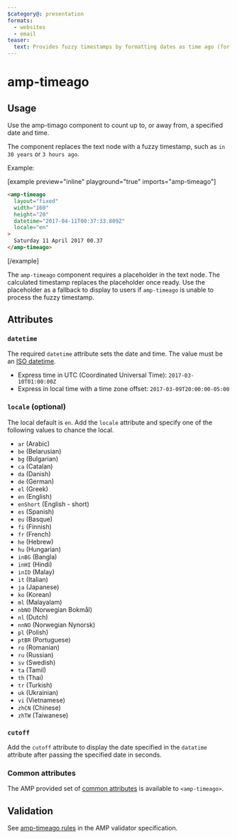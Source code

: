 ```yaml
---
$category@: presentation
formats:
  - websites
  - email
teaser:
  text: Provides fuzzy timestamps by formatting dates as time ago (for example, 3 hours ago).
---
```


<!--
Copyright 2017 The AMP HTML Authors. All Rights Reserved.

Licensed under the Apache License, Version 2.0 (the "License");
you may not use this file except in compliance with the License.
You may obtain a copy of the License at

      http://www.apache.org/licenses/LICENSE-2.0

Unless required by applicable law or agreed to in writing, software
distributed under the License is distributed on an "AS-IS" BASIS,
WITHOUT WARRANTIES OR CONDITIONS OF ANY KIND, either express or implied.
See the License for the specific language governing permissions and
limitations under the License.
-->

# amp-timeago

## Usage

Use the amp-timago component to count up to, or away from, a specified date and time.

The component replaces the text node with a fuzzy timestamp, such as `in 30 years` or `3 hours ago`.

Example:

[example preview="inline" playground="true" imports="amp-timeago"]

```html
<amp-timeago
  layout="fixed"
  width="160"
  height="20"
  datetime="2017-04-11T00:37:33.809Z"
  locale="en"
>
  Saturday 11 April 2017 00.37
</amp-timeago>
```

[/example]

The `amp-timeago` component requires a placeholder in the text node. The calculated timestamp replaces the placeholder once ready. Use the placeholder as a fallback to display to users if `amp-timeago` is unable to process the fuzzy timestamp.

## Attributes

### `datetime`

The required `datetime` attribute sets the date and time. The value must be an [ISO datetime](https://www.w3.org/QA/Tips/iso-date).

- Express time in UTC (Coordinated Universal Time): `2017-03-10T01:00:00Z`
- Express in local time with a time zone offset: `2017-03-09T20:00:00-05:00`

### `locale` (optional)

The local default is `en`. Add the `locale` attribute and specify one of the following values to chance the local.

- `ar` (Arabic)
- `be` (Belarusian)
- `bg` (Bulgarian)
- `ca` (Catalan)
- `da` (Danish)
- `de` (German)
- `el` (Greek)
- `en` (English)
- `enShort` (English - short)
- `es` (Spanish)
- `eu` (Basque)
- `fi` (Finnish)
- `fr` (French)
- `he` (Hebrew)
- `hu` (Hungarian)
- `inBG` (Bangla)
- `inHI` (Hindi)
- `inID` (Malay)
- `it` (Italian)
- `ja` (Japanese)
- `ko` (Korean)
- `ml` (Malayalam)
- `nbNO` (Norwegian Bokmål)
- `nl` (Dutch)
- `nnNO` (Norwegian Nynorsk)
- `pl` (Polish)
- `ptBR` (Portuguese)
- `ro` (Romanian)
- `ru` (Russian)
- `sv` (Swedish)
- `ta` (Tamil)
- `th` (Thai)
- `tr` (Turkish)
- `uk` (Ukrainian)
- `vi` (Vietnamese)
- `zhCN` (Chinese)
- `zhTW` (Taiwanese)

### `cutoff`

Add the `cutoff` attribute to display the date specified in the `datatime` attribute after passing the specified date in seconds.

### Common attributes

The AMP provided set of [common attributes](https://amp.dev/documentation/guides-and-tutorials/learn/common_attributes) is available to `<amp-timeago>`.

## Validation

See [amp-timeago rules](https://github.com/ampproject/amphtml/blob/master/extensions/amp-timeago/validator-amp-timeago.protoascii) in the AMP validator specification.
